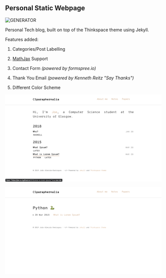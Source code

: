 
## Personal Static Webpage

![GENERATOR](https://img.shields.io/badge/made_with-jekyll-blue.svg)

Personal Tech blog, built on top of the Thinkspace theme using Jekyll.

Features added:

1. Categories/Post Labelling

3. [MathJax](https://www.mathjax.org) Support

3. Contact Form *(powered by formspree.io)*

4. Thank You Email *(powered by Kenneth Reitz "Say Thanks")*

5. Different Color Scheme

![Home](https://github.com/Joe-a-d/joe-a-d.github.io/blob/master/assets/images/sreen1.png "Homepage")

![Label](https://github.com/Joe-a-d/joe-a-d.github.io/blob/master/assets/images/screen2.png "Label")
